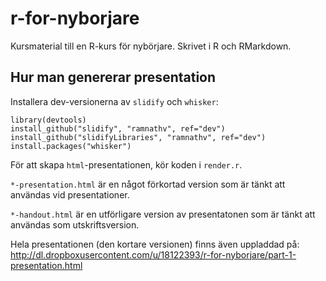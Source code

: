 r-for-nyborjare
===============

Kursmaterial till en R-kurs för nybörjare. Skrivet i R och RMarkdown.

## Hur man genererar presentation

Installera dev-versionerna av `slidify` och `whisker`:

    library(devtools)
    install_github("slidify", "ramnathv", ref="dev")
    install_github("slidifyLibraries", "ramnathv", ref="dev")
    install.packages("whisker")

För att skapa `html`-presentationen, kör koden i `render.r`.

`*-presentation.html` är en något förkortad version som är tänkt att användas vid presentationer.

`*-handout.html` är en utförligare version av presentatonen som är tänkt att användas som utskriftsversion.

Hela presentationen (den kortare versionen) finns även uppladdad på:
http://dl.dropboxusercontent.com/u/18122393/r-for-nyborjare/part-1-presentation.html